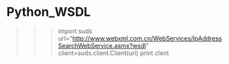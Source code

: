 # Python_WSDL
>>> import suds
>>> url="http://www.webxml.com.cn/WebServices/IpAddressSearchWebService.asmx?wsdl"
>>> client=suds.client.Client(url)
>>> print clent

